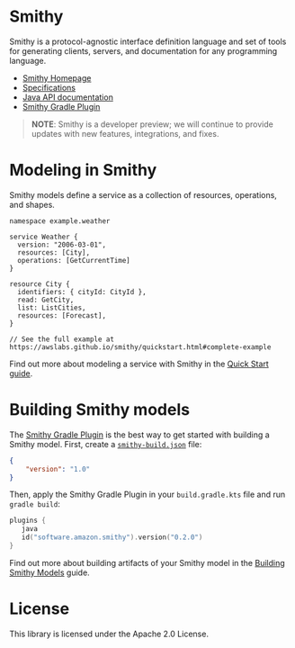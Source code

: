 # Smithy

Smithy is a protocol-agnostic interface definition language and set of tools
for generating clients, servers, and documentation for any programming
language.

* [Smithy Homepage][docs]
* [Specifications][specs]
* [Java API documentation][javadocs]
* [Smithy Gradle Plugin][Smithy Gradle Plugin]

> **NOTE**: Smithy is a developer preview; we will continue to provide updates with new
features, integrations, and fixes.

# Modeling in Smithy

Smithy models define a service as a collection of resources, operations, and
shapes.

```
namespace example.weather

service Weather {
  version: "2006-03-01",
  resources: [City],
  operations: [GetCurrentTime]
}

resource City {
  identifiers: { cityId: CityId },
  read: GetCity,
  list: ListCities,
  resources: [Forecast],
}

// See the full example at https://awslabs.github.io/smithy/quickstart.html#complete-example
```

Find out more about modeling a service with Smithy in the [Quick Start
guide][quickstart].


# Building Smithy models

The [Smithy Gradle Plugin] is the best way to get started with building a
Smithy model. First, create a [`smithy-build.json`] file:

```json
{
    "version": "1.0"
}
```

Then, apply the Smithy Gradle Plugin in your `build.gradle.kts` file and run
`gradle build`:

```kotlin
plugins {
   java
   id("software.amazon.smithy").version("0.2.0")
}
```

Find out more about building artifacts of your Smithy model in the [Building
Smithy Models][building] guide.


# License

This library is licensed under the Apache 2.0 License.

[docs]: https://awslabs.github.io/smithy/
[specs]: https://awslabs.github.io/smithy/spec/
[javadocs]: https://awslabs.github.io/smithy/javadoc/latest/
[quickstart]: https://awslabs.github.io/smithy/quickstart.html
[Smithy Gradle Plugin]: https://github.com/awslabs/smithy-gradle-plugin/
[`smithy-build.json`]: https://awslabs.github.io/smithy/guides/building-models/build-config.html#using-smithy-build-json
[building]: https://awslabs.github.io/smithy/guides/building-models/index.html
